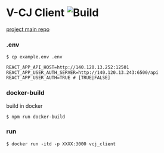 # V-CJ Client ![Build](https://github.com/p208p2002/Visualize-CJ-client/workflows/Build/badge.svg?branch=master)
[project main repo](https://github.com/p208p2002/Visualize-CJ)

### .env
`$ cp example.env .env`
```.env
REACT_APP_API_HOST=http://140.120.13.252:12501
REACT_APP_USER_AUTH_SERVER=http://140.120.13.243:6500/api
REACT_APP_USER_AUTH=TRUE # [TRUE|FALSE]
```
### docker-build
build in docker

`$ npm run docker-build`
### run
`$ docker run -itd -p XXXX:3000 vcj_client`
